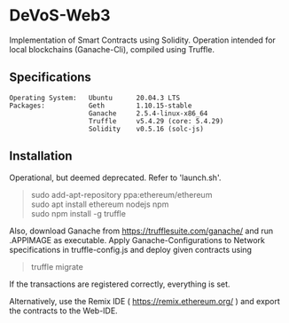 # DeVoS-Web3
Implementation of Smart Contracts using Solidity. Operation intended for local blockchains (Ganache-Cli), compiled using Truffle.

## Specifications
    Operating System:   Ubuntu      20.04.3 LTS
    Packages:           Geth        1.10.15-stable
                        Ganache     2.5.4-linux-x86_64
                        Truffle     v5.4.29 (core: 5.4.29)
                        Solidity    v0.5.16 (solc-js)

## Installation
Operational, but deemed deprecated. Refer to 'launch.sh'.

> sudo add-apt-repository ppa:ethereum/ethereum\
> sudo apt install ethereum nodejs npm\
> sudo npm install -g truffle

Also, download Ganache from https://trufflesuite.com/ganache/ and run
.APPIMAGE as executable.
Apply Ganache-Configurations to Network specifications in truffle-config.js and deploy given contracts using
> truffle migrate

If the transactions are registered correctly, everything is set.

Alternatively, use the Remix IDE ( https://remix.ethereum.org/ ) and export the contracts to the Web-IDE. 